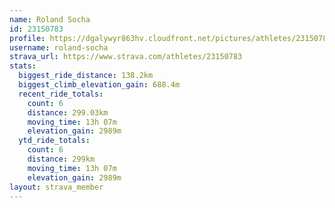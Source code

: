 ```yaml
---
name: Roland Socha
id: 23150783
profile: https://dgalywyr863hv.cloudfront.net/pictures/athletes/23150783/14745672/4/large.jpg
username: roland-socha
strava_url: https://www.strava.com/athletes/23150783
stats:
  biggest_ride_distance: 138.2km
  biggest_climb_elevation_gain: 688.4m
  recent_ride_totals:
    count: 6
    distance: 299.03km
    moving_time: 13h 07m
    elevation_gain: 2989m
  ytd_ride_totals:
    count: 6
    distance: 299km
    moving_time: 13h 07m
    elevation_gain: 2989m
layout: strava_member
--- 
```

